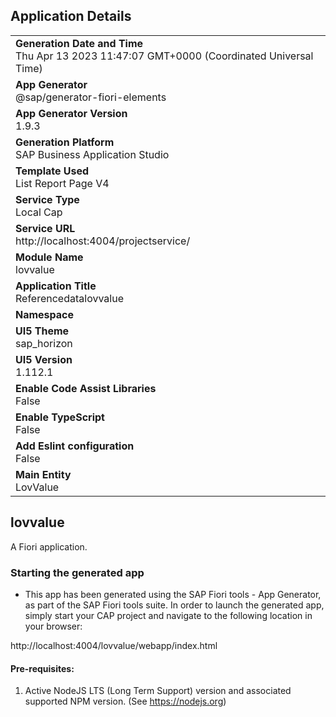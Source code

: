 ## Application Details
|               |
| ------------- |
|**Generation Date and Time**<br>Thu Apr 13 2023 11:47:07 GMT+0000 (Coordinated Universal Time)|
|**App Generator**<br>@sap/generator-fiori-elements|
|**App Generator Version**<br>1.9.3|
|**Generation Platform**<br>SAP Business Application Studio|
|**Template Used**<br>List Report Page V4|
|**Service Type**<br>Local Cap|
|**Service URL**<br>http://localhost:4004/projectservice/
|**Module Name**<br>lovvalue|
|**Application Title**<br>Referencedatalovvalue|
|**Namespace**<br>|
|**UI5 Theme**<br>sap_horizon|
|**UI5 Version**<br>1.112.1|
|**Enable Code Assist Libraries**<br>False|
|**Enable TypeScript**<br>False|
|**Add Eslint configuration**<br>False|
|**Main Entity**<br>LovValue|

## lovvalue

A Fiori application.

### Starting the generated app

-   This app has been generated using the SAP Fiori tools - App Generator, as part of the SAP Fiori tools suite.  In order to launch the generated app, simply start your CAP project and navigate to the following location in your browser:

http://localhost:4004/lovvalue/webapp/index.html

#### Pre-requisites:

1. Active NodeJS LTS (Long Term Support) version and associated supported NPM version.  (See https://nodejs.org)


